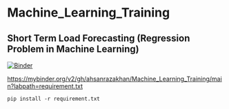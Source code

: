 # Machine_Learning_Training

## Short Term Load Forecasting (Regression Problem in Machine Learning)

[![Binder](https://mybinder.org/badge_logo.svg)](https://mybinder.org/v2/gh/ahsanrazakhan/Machine_Learning_Training/main?labpath=Applied_Machine_Learning_for_Regression.ipynb)

https://mybinder.org/v2/gh/ahsanrazakhan/Machine_Learning_Training/main?labpath=requirement.txt

```
pip install -r requirement.txt
```

